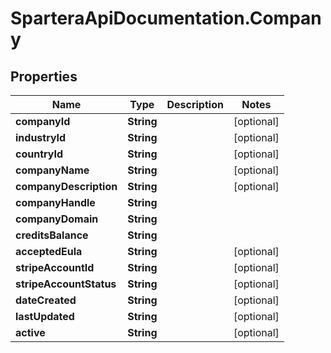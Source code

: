 # SparteraApiDocumentation.Company

## Properties

Name | Type | Description | Notes
------------ | ------------- | ------------- | -------------
**companyId** | **String** |  | [optional] 
**industryId** | **String** |  | [optional] 
**countryId** | **String** |  | [optional] 
**companyName** | **String** |  | [optional] 
**companyDescription** | **String** |  | [optional] 
**companyHandle** | **String** |  | 
**companyDomain** | **String** |  | 
**creditsBalance** | **String** |  | 
**acceptedEula** | **String** |  | [optional] 
**stripeAccountId** | **String** |  | [optional] 
**stripeAccountStatus** | **String** |  | [optional] 
**dateCreated** | **String** |  | [optional] 
**lastUpdated** | **String** |  | [optional] 
**active** | **String** |  | [optional] 


